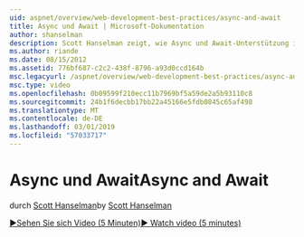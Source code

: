 ```yaml
---
uid: aspnet/overview/web-development-best-practices/async-and-await
title: Async und Await | Microsoft-Dokumentation
author: shanselman
description: Scott Hanselman zeigt, wie Async und Await-Unterstützung in ASP.NET 4.5.
ms.author: riande
ms.date: 08/15/2012
ms.assetid: 776bf687-c2c2-438f-8796-a93d0ccd164b
msc.legacyurl: /aspnet/overview/web-development-best-practices/async-and-await
msc.type: video
ms.openlocfilehash: 0b09599f210ecc11b7969bf5a59de2a5b93110c8
ms.sourcegitcommit: 24b1f6decbb17bb22a45166e5fdb0845c65af498
ms.translationtype: MT
ms.contentlocale: de-DE
ms.lasthandoff: 03/01/2019
ms.locfileid: "57033717"
---
```

<a name="async-and-await"></a><span data-ttu-id="a5128-103">Async und Await</span><span class="sxs-lookup"><span data-stu-id="a5128-103">Async and Await</span></span>
====================
<span data-ttu-id="a5128-104">durch [Scott Hanselman](https://github.com/shanselman)</span><span class="sxs-lookup"><span data-stu-id="a5128-104">by [Scott Hanselman](https://github.com/shanselman)</span></span>

[<span data-ttu-id="a5128-105">&#9654;Sehen Sie sich Video (5 Minuten)</span><span class="sxs-lookup"><span data-stu-id="a5128-105">&#9654; Watch video (5 minutes)</span></span>](https://channel9.msdn.com/Blogs/ASP-NET-Site-Videos/async-and-await)
